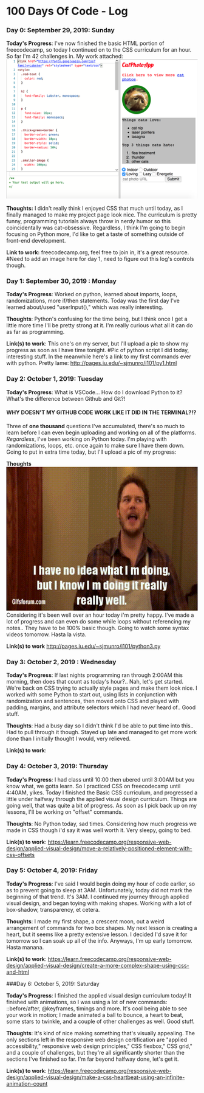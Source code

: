 
# 100 Days Of Code - Log

### Day 0: September 29, 2019: Sunday

**Today's Progress**: I've now finished the basic HTML portion of freecodecamp, so today I continued on to the CSS curriculum for an hour. So far I'm 42 challenges in.  My work attached:
<br/>
<img src="https://raw.githubusercontent.com/smunro317/100-days-of-code/master/Images/100Day1.png" width="700">

**Thoughts:** I didn't really think I enjoyed CSS that much until today, as I finally managed to make my project page look nice.  The curriculum is pretty funny, programming tutorials always throw in nerdy humor so this coincidentally was cat-obsessive. Regardless, I think I'm going to begin focusing on Python more, I'd like to get a taste of something outside of front-end development.

**Link to work:** freecodecamp.org, feel free to join in, it's a great resource.
      #Need to add an image here for day 1, need to figure out this log's controls though.

                    
### Day 1: September 30, 2019 : Monday

**Today's Progress**: Worked on python, learned about imports, loops, randomizations, more if/then statements.  Today was the first day I've learned about/used "userInput()," which was really interesting.  

**Thoughts**: Python's confusing for the time being, but I think once I get a little more time I'll be pretty strong at it.  I'm really curious what all it can do as far as programming.

**Link(s) to work**: This one's on my server, but I'll upload a pic to show my progress as soon as I have time tonight.
    #Pic of python script I did today, interesting stuff.  In the meanwhile here's a link to my first commands ever with python.  Pretty lame: http://pages.iu.edu/~sjmunro/i101/py1.html


### Day 2: October 1, 2019: Tuesday

**Today's Progress**: What is VSCode... How do I download Python to it? What's the difference between Github and Git?!
<p><h4><b>WHY DOESN'T MY GITHUB CODE WORK LIKE IT DID IN THE TERMINAL?!?</b></h4><p>
Three of <b>one thousand</b> questions I've accumulated, there's so much to learn before I can even begin uploading and working on all of the platforms. <i>Regardless</i>, I've been working on Python today. I'm playing with randomizations, loops, etc. once again to make sure I have them down.  Going to put in extra time today, but I'll upload a pic of my progress:

**Thoughts** <br/>
<img src="https://github.com/smunro317/100-days-of-code/blob/master/Images/Noideameme.gif" width="600">
<br/>
Considering it's been well over an hour today i'm pretty happy.  I've made a lot of progress and can even do some while loops without referencing my notes.. They have to be 100% basic though.  Going to watch some syntax videos tomorrow.  Hasta la vista.

**Link(s) to work**
http://pages.iu.edu/~sjmunro/i101/python3.py
                    
                    
### Day 3: October 2, 2019 : Wednesday

**Today's Progress**: If last nights programming ran through 2:00AM this morning, then does that count as today's hour?.. Nah, let's get started.  We're back on CSS trying to actually style pages and make them look nice.  I worked with some Python to start out, using lists in conjunction with randomization and sentences, then moved onto CSS and played with padding, margins, and attribute selectors which I had never heard of..  Good stuff.

**Thoughts**: Had a busy day so I didn't think I'd be able to put time into this.. Had to pull through it though.  Stayed up late and managed to get more work done than I initially thought I would, very relieved.

**Link(s) to work**: 


### Day 4: October 3, 2019: Thursday

**Today's Progress**: I had class until 10:00 then ubered until 3:00AM but you know what, we gotta learn.  So I practiced CSS on freecodecamp until 4:40AM, yikes.  Today I finished the Basic CSS curriculum, and progressed a little under halfway through the applied visual design curriculum.  Things are going well, that was quite a bit of progress.  As soon as I pick back up on my lessons, I'll be working on "offset" commands.

**Thoughts**: No Python today, sad times.  Considering how much progress we made in CSS though i'd say it was well worth it.  Very sleepy, going to bed.

**Link(s) to work**:
https://learn.freecodecamp.org/responsive-web-design/applied-visual-design/move-a-relatively-positioned-element-with-css-offsets

### Day 5: October 4, 2019: Friday

**Today's Progress**: I've said I would begin doing my hour of code earlier, so as to prevent going to sleep at 3AM.  Unfortunately, today did not mark the beginning of that trend.  It's 3AM. I continued my journey through applied visual design, and began toying with making shapes.  Working with a lot of box-shadow, transparency, et cetera.

**Thoughts**: I made my first shape, a crescent moon, out a weird arrangement of commands for two box shapes.  My next lesson is creating a heart, but it seems like a pretty extensive lesson.  I decided I'd save it for tomorrow so I can soak up all of the info.  Anyways, I'm up early tomorrow.  Hasta manana.

**Link(s) to work**: https://learn.freecodecamp.org/responsive-web-design/applied-visual-design/create-a-more-complex-shape-using-css-and-html


###Day 6: October 5, 2019: Saturday

**Today's Progress**: I finished the applied visual design curriculum today! It finished with animations, so I was using a lot of new commands: ::before/after, @keyframes, timings and more.  It's cool being able to see your work in motion; I made animated a ball to bounce, a heart to beat, some stars to twinkle, and a couple of other challenges as well.  Good stuff.

**Thoughts**: It's kind of nice making something that's visually appealing.  The only sections left in the responsive web design certification are "applied accessibility," responsive web design principles," CSS flexbox," CSS grid," and a couple of challenges, but they're all significantly shorter than the sections I've finished so far.  I'm far beyond halfway done, let's get it.

**Link(s) to work**: https://learn.freecodecamp.org/responsive-web-design/applied-visual-design/make-a-css-heartbeat-using-an-infinite-animation-count
